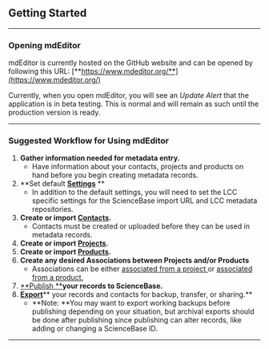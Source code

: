 ## Getting Started

---

### Opening mdEditor

mdEditor is currently hosted on the GitHub website and can be opened by following this URL: [**https://www.mdeditor.org/**](https://www.mdeditor.org/)

Currently, when you open mdEditor, you will see an _Update Alert_ that the application is in beta testing. This is normal and will remain as such until the production version is ready.

---

### Suggested Workflow for Using mdEditor

1. **Gather information needed for metadata entry.**
   * Have information about your contacts, projects and products on hand before you begin creating metadata records. 
2. **Set default **[**Settings**](/settings.md)** **
   * In addition to the default settings, you will need to set the LCC specific settings for the ScienceBase import URL and LCC metadata repositories.
3. **Create or import **[**Contacts**](/contacts.md)**.**
   * Contacts must be created or uploaded before they can be used in metadata records. 
4. **Create or import **[**Projects**](/project-entry-guidance.md)**.**
5. **Create or import **[**Products**](/product-entry-guidance.md)**.**
6. **Create any desired Associations between Projects and/or Products**
   * Associations can be either [associated from a project ](/record/main/associating-records.md)or [associated from a product.](/product-entry-guidance/associating-records-products.md)
7. [**Publish **](/publish.md)**your records to ScienceBase.**
8. [**Export**](/data-management.md)** your records and contacts for backup, transfer, or sharing.**
   * **Note: **You may want to export working backups before publishing depending on your situation, but archival exports should be done after publishing since publishing can alter records, like adding or changing a ScienceBase ID.

---



